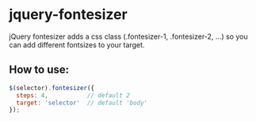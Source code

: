 jquery-fontesizer
=================

jQuery fontesizer adds a css class (.fontesizer-1, .fontesizer-2, ...) so 
you can add different fontsizes to your target.

## How to use:

```javascript
$(selector).fontesizer({
  steps: 4,           // default 2
  target: 'selector'  // default 'body'
});
```